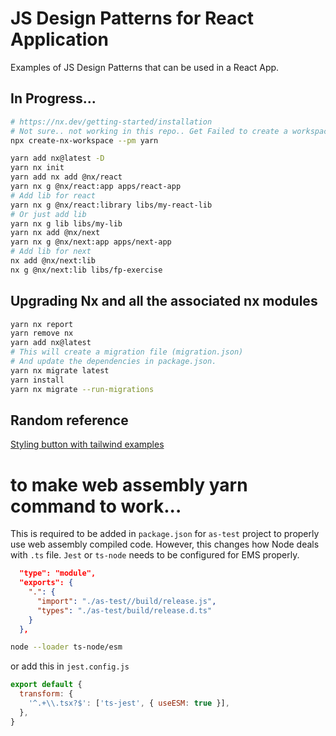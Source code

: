 # JS Design Patterns for React Application

Examples of JS Design Patterns that can be used in a React App.

## In Progress...

```bash
# https://nx.dev/getting-started/installation
# Not sure.. not working in this repo.. Get Failed to create a workspace error.
npx create-nx-workspace --pm yarn
```

```bash
yarn add nx@latest -D
yarn nx init
yarn add nx add @nx/react
yarn nx g @nx/react:app apps/react-app
# Add lib for react
yarn nx g @nx/react:library libs/my-react-lib
# Or just add lib
yarn nx g lib libs/my-lib
yarn nx add @nx/next
yarn nx g @nx/next:app apps/next-app
# Add lib for next
nx add @nx/next:lib
nx g @nx/next:lib libs/fp-exercise
```

## Upgrading Nx and all the associated nx modules

```bash
yarn nx report
yarn remove nx
yarn add nx@latest
# This will create a migration file (migration.json)
# And update the dependencies in package.json.
yarn nx migrate latest
yarn install
yarn nx migrate --run-migrations
```

## Random reference

[Styling button with tailwind examples](https://flowbite.com/docs/components/buttons/)

# to make web assembly yarn command to work...

This is required to be added in `package.json` for `as-test` project to properly use web assembly compiled code. However, this changes how Node deals with `.ts` file. `Jest` or `ts-node` needs to be configured for EMS properly.

```json
  "type": "module",
  "exports": {
    ".": {
      "import": "./as-test//build/release.js",
      "types": "./as-test/build/release.d.ts"
    }
  },
```

```bash
node --loader ts-node/esm
```

or add this in `jest.config.js`

```js
export default {
  transform: {
    '^.+\\.tsx?$': ['ts-jest', { useESM: true }],
  },
}
```
